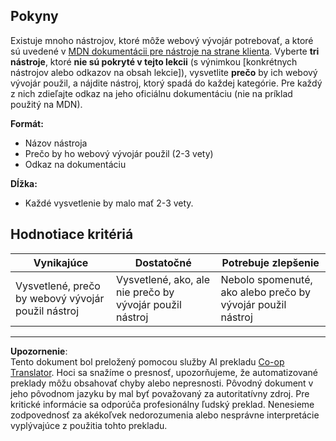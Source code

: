 <!--
CO_OP_TRANSLATOR_METADATA:
{
  "original_hash": "9e2f84e351a6fcb44bfc4066d98525f0",
  "translation_date": "2025-10-03T10:41:45+00:00",
  "source_file": "1-getting-started-lessons/1-intro-to-programming-languages/assignment.md",
  "language_code": "sk"
}
-->
## Pokyny

Existuje mnoho nástrojov, ktoré môže webový vývojár potrebovať, a ktoré sú uvedené v [MDN dokumentácii pre nástroje na strane klienta](https://developer.mozilla.org/docs/Learn/Tools_and_testing/Understanding_client-side_tools/Overview). Vyberte **tri nástroje**, ktoré **nie sú pokryté v tejto lekcii** (s výnimkou [konkrétnych nástrojov alebo odkazov na obsah lekcie]), vysvetlite **prečo** by ich webový vývojár použil, a nájdite nástroj, ktorý spadá do každej kategórie. Pre každý z nich zdieľajte odkaz na jeho oficiálnu dokumentáciu (nie na príklad použitý na MDN).

**Formát:**  
- Názov nástroja  
- Prečo by ho webový vývojár použil (2-3 vety)  
- Odkaz na dokumentáciu

**Dĺžka:**  
- Každé vysvetlenie by malo mať 2-3 vety.

## Hodnotiace kritériá

Vynikajúce | Dostatočné | Potrebuje zlepšenie
--- | --- | --- |
Vysvetlené, prečo by webový vývojár použil nástroj | Vysvetlené, ako, ale nie prečo by vývojár použil nástroj | Nebolo spomenuté, ako alebo prečo by vývojár použil nástroj |

---

**Upozornenie**:  
Tento dokument bol preložený pomocou služby AI prekladu [Co-op Translator](https://github.com/Azure/co-op-translator). Hoci sa snažíme o presnosť, upozorňujeme, že automatizované preklady môžu obsahovať chyby alebo nepresnosti. Pôvodný dokument v jeho pôvodnom jazyku by mal byť považovaný za autoritatívny zdroj. Pre kritické informácie sa odporúča profesionálny ľudský preklad. Nenesieme zodpovednosť za akékoľvek nedorozumenia alebo nesprávne interpretácie vyplývajúce z použitia tohto prekladu.